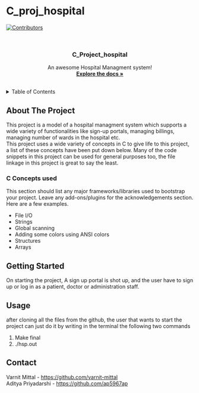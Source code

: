 # C_proj_hospital

[![Contributors][contributors-shield]][contributors-url]

<br />
<div align="center">
  <a href="https://github.com/othneildrew/Best-README-Template">

  </a>

  <h3 align="center">C_Project_hospital</h3>

  <p align="center">
    An awesome Hospital Managment system!
    <br />
    <a href="https://github.com/varnit-mittal/c_final_proj_sem1"><strong>Explore the docs »</strong></a>
    <br />
    <br />
  </p>
</div>



<!-- TABLE OF CONTENTS -->
<details>
  <summary>Table of Contents</summary>
  <ol>
    <li>
      <a href="#about-the-project">About The Project</a>
      <ul>
        <li><a href="#built-with">Built With</a></li>
      </ul>
    </li>
    <li>
      <a href="#getting-started">Getting Started</a>
      <ul>
        <li><a href="#prerequisites">Prerequisites</a></li>
        <li><a href="#installation">Installation</a></li>
      </ul>
    </li>
    <li><a href="#usage">Usage</a></li>
    <li><a href="#roadmap">Roadmap</a></li>
    <li><a href="#contributing">Contributing</a></li>
    <li><a href="#license">License</a></li>
    <li><a href="#contact">Contact</a></li>
    <li><a href="#acknowledgments">Acknowledgments</a></li>
  </ol>
</details>



<!-- ABOUT THE PROJECT -->
## About The Project

This project is a model of a hospital managment system which supports a wide variety of functionalities like sign-up portals, managing billings, managing number of wards in the hospital etc. <br>
This project uses a wide variety of concepts in C to give life to this project, a list of these concepts have been put down below. Many of the code snippets in this project can be used for general purposes too, the file linkage in this project is great to say the least.





### C Concepts used 

This section should list any major frameworks/libraries used to bootstrap your project. Leave any add-ons/plugins for the acknowledgements section. Here are a few examples.

* File I/O
* Strings 
* Global scanning
* Adding some colors using ANSI colors
* Structures 
* Arrays

<!-- GETTING STARTED -->
## Getting Started

On starting the project, A sign up portal is shot up, and the user have to sign up or log in as a patient, doctor or administration staff.

## Usage

after cloning all the files from the github, the user that wants to start the project can just do it by writing in the terminal the following two commands <br>
1. Make final
2. ./hsp.out



<!-- CONTACT -->
## Contact

Varnit Mittal - https://github.com/varnit-mittal 
<br>
Aditya Priyadarshi - https://github.com/ap5967ap







<!-- MARKDOWN LINKS & IMAGES -->
<!-- https://www.markdownguide.org/basic-syntax/#reference-style-links -->
[contributors-shield]: https://img.shields.io/github/contributors/othneildrew/Best-README-Template.svg?style=for-the-badge
[contributors-url]: https://github.com/othneildrew/Best-README-Template/graphs/contributors
